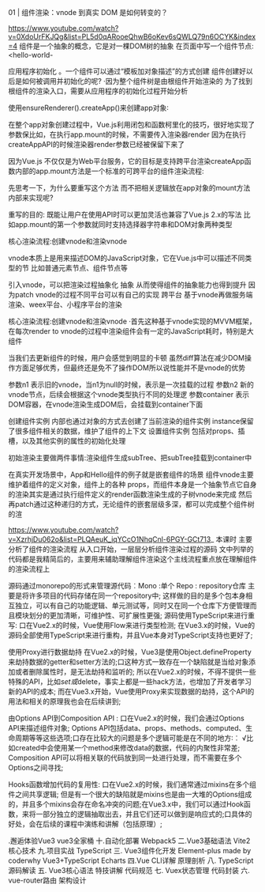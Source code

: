 01 | 组件渲染：vnode 到真实 DOM 是如何转变的？

https://www.youtube.com/watch?v=0XdoUrFKJQg&list=PL5d0qARooeQhwB6oKev6sQWLQ79n6OCYK&index=4
组件是一个抽象的概念，它是对一棵DOM树的抽象
在页面中写一个组件节点:
<hello-world-</helloword>

应用程序初始化
。一个组件可以通过“模板加对象描述”的方式创建
组件创建好以后是如何被调用并初始化的呢?
·因为整个组件树是由根组件开始渲染的
为了找到根组件的渲染入口，需要从应用程序的初始化过程开始分析


使用ensureRenderer().createApp()来创建app对象∶


在整个app对象创建过程中，Vue.js利用闭包和函数柯里化的技巧，很好地实现了参数保比如，在执行app.mount的时候，不需要传入渲染器render
因为在执行createAppAPI的时候渲染器render参数已经被保留下来了


因为Vue.js 不仅仅是为Web平台服务，它的目标是支持跨平台渲染createApp函数内部的app.mount方法是一个标准的可跨平台的组件渲染流程:


先思考一下，为什么要重写这个方法
而不把相关逻辑放在app对象的mount方法内部来实现呢?


重写的目的:
既能让用户在使用API时可以更加灵活也兼容了Vue.js 2.x的写法
比如app.mount的第一个参数就同时支持选择器字符串和DOM对象两种类型


核心渲染流程:创建vnode和渲染vnode

vnode本质上是用来描述DOM的JavaScript对象，它在Vue.js中可以描述不同类型的节
比如普通元素节点、组件节点等

引入vnode，可以把渲染过程抽象化
抽象
从而使得组件的抽象能力也得到提升
因为patch vnode的过程不同平台可以有自己的实现
跨平台
基于vnode再做服务端渲染、weex平台、小程序平台的渲染


核心渲染流程:创建vnode和渲染vnode
·首先这种基于vnode实现的MVVM框架，在每次render to vnode的过程中渲染组件会有一定的JavaScript耗时，特别是大组件


当我们去更新组件的时候，用户会感觉到明显的卡顿
虽然diff算法在减少DOM操作方面足够优秀，但最终还是免不了操作DOM所以说性能并不是vnode的优势


参数n1
表示旧的vnode，当n1为null的时候，表示是一次挂载的过程
参数n2
新的vnode节点，后续会根据这个vnode类型执行不同的处理逻
参数container
表示DOM容器，在vnode渲染生成DOM后，会挂载到container下面


创建组件实例
内部也通过对象的方式去创建了当前渲染的组件实例
instance保留了很多组件相关的数据，维护了组件的上下文
设置组件实例
包括对props、插槽，以及其他实例的属性的初始化处理


初始渲染主要做两件事情:渲染组件生成subTree、把subTree挂载到container中


在真实开发场景中，App和Hello组件的例子就是嵌套组件的场景
组件vnode主要维护着组件的定义对象，组件上的各种 props，而组件本身是一个抽象节点它自身的渲染其实是通过执行组件定义的render函数渲染生成的子树vnode来完成
然后再patch通过这种递归的方式，无论组件的嵌套层级多深，都可以完成整个组件树的渲



https://www.youtube.com/watch?v=XzrhjDu062o&list=PLQAeuK_iqYCcO1NhqCnl-6PGY-GCt713_
本课时
主要分析了组件的渲染流程
从入口开始，一层层分析组件渲染过程的源码
文中列举的代码都是我精简后的，主要用来辅助理解组件渲染这个主线流程重点放在理解组件的渲染流程上



源码通过monorepo的形式来管理源代码︰Mono :单个
Repo : repository仓库
主要是将许多项目的代码存储在同一个repository中;
这样做的目的是多个包本身相互独立，可以有自己的功能逻辑、单元测试等，同时又在同一个仓库下方便管理而且模块划分的更加清晰，可维护性、可扩展性更强;
源码使用TypeScript来进行重写:
口在Vue2.x的时候，Vue使用Flow来进行类型检测;
在Vue3.x的时候，Vue的源码全部使用TypeScript来进行重构，并且Vue本身对TypeScript支持也更好了;


使用Proxy进行数据劫持
在Vue2.x的时候，Vue3是使用Object.defineProperty来劫持数据的getter和setter方法的;口这种方式一致存在一个缺陷就是当给对象添加或者删除属性时，是无法劫持和监听的;
所以在Vue2.x的时候，不得不提供一些特殊的API，比如$set或$delete，事实上都是一些hack方法，也增加了开发者学习新的API的成本;
而在Vue3.x开始，Vue使用Proxy来实现数据的劫持，这个API的用法和相关的原理我也会在后续讲到;

由Options API到Composition API :
口在Vue2.x的时候，我们会通过Options API来描述组件对象;
Options API包括data、props、methods、computed、生命周期等等这些选项;口存在比较大的问题是多个逻辑可能是在不同的地方∶︰
√比如created中会使用某一个method来修改data的数据，代码的内聚性非常差;
Composition API可以将相关联的代码放到同一处进行处理，而不需要在多个Options之间寻找;


Hooks函数增加代码的复用性:
口在Vue2.x的时候，我们通常通过mixins在多个组件之间共享逻辑;
但是有一个很大的缺陷就是mixins也是由一大堆的Options组成的，并且多个mixins会存在命名冲突的问题;在Vue3.x中，我们可以通过Hook函数，来将一部分独立的逻辑抽取出去，并且它们还可以做到是响应式的;口具体的好处，会在后续的课程中演练和讲解（包括原理）;


.邂逅体验Vue3
vue3全家桶
十.自动化部署
Webpack5
二.Vue3基础语法
Vite2
核心技术
九.项目实战
TypeScript
三. Vue3组件化开发
Element-plus
made by coderwhy
Vue3+TypeScript
Echarts
四.Vue CLl详解
原理剖析
八. TypeScript
源码解读
五. Vue3核心语法
特技讲解
代码规范
七. Vuex状态管理
代码封装
六. vue-router路由
架构设计
